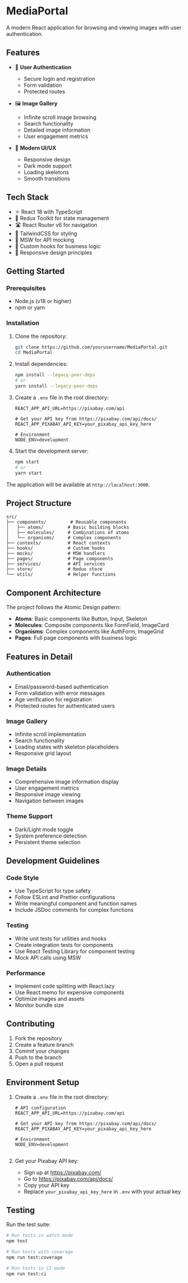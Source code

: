 # MediaPortal

A modern React application for browsing and viewing images with user authentication.

## Features

- 🔐 **User Authentication**

  - Secure login and registration
  - Form validation
  - Protected routes

- 🖼️ **Image Gallery**

  - Infinite scroll image browsing
  - Search functionality
  - Detailed image information
  - User engagement metrics

- 🎨 **Modern UI/UX**
  - Responsive design
  - Dark mode support
  - Loading skeletons
  - Smooth transitions

## Tech Stack

- ⚛️ React 18 with TypeScript
- 🎯 Redux Toolkit for state management
- 🛣️ React Router v6 for navigation
- 💅 TailwindCSS for styling
- 🧪 MSW for API mocking
- 🎣 Custom hooks for business logic
- 📱 Responsive design principles

## Getting Started

### Prerequisites

- Node.js (v18 or higher)
- npm or yarn

### Installation

1. Clone the repository:

   ```bash
   git clone https://github.com/yourusername/MediaPortal.git
   cd MediaPortal
   ```

2. Install dependencies:

   ```bash
   npm install --legacy-peer-deps
   # or
   yarn install --legacy-peer-deps
   ```

3. Create a `.env` file in the root directory:

   ```env
   REACT_APP_API_URL=https://pixabay.com/api

   # Get your API key from https://pixabay.com/api/docs/
   REACT_APP_PIXABAY_API_KEY=your_pixabay_api_key_here

   # Environment
   NODE_ENV=development

4. Start the development server:
   ```bash
   npm start
   # or
   yarn start
   ```

The application will be available at `http://localhost:3000`.

## Project Structure

```
src/
├── components/         # Reusable components
│   ├── atoms/         # Basic building blocks
│   ├── molecules/     # Combinations of atoms
│   └── organisms/     # Complex components
├── contexts/          # React contexts
├── hooks/             # Custom hooks
├── mocks/             # MSW handlers
├── pages/             # Page components
├── services/          # API services
├── store/             # Redux store
└── utils/             # Helper functions
```

## Component Architecture

The project follows the Atomic Design pattern:

- **Atoms**: Basic components like Button, Input, Skeleton
- **Molecules**: Composite components like FormField, ImageCard
- **Organisms**: Complex components like AuthForm, ImageGrid
- **Pages**: Full page components with business logic

## Features in Detail

### Authentication

- Email/password-based authentication
- Form validation with error messages
- Age verification for registration
- Protected routes for authenticated users

### Image Gallery

- Infinite scroll implementation
- Search functionality
- Loading states with skeleton placeholders
- Responsive grid layout

### Image Details

- Comprehensive image information display
- User engagement metrics
- Responsive image viewing
- Navigation between images

### Theme Support

- Dark/Light mode toggle
- System preference detection
- Persistent theme selection

## Development Guidelines

### Code Style

- Use TypeScript for type safety
- Follow ESLint and Prettier configurations
- Write meaningful component and function names
- Include JSDoc comments for complex functions

### Testing

- Write unit tests for utilities and hooks
- Create integration tests for components
- Use React Testing Library for component testing
- Mock API calls using MSW

### Performance

- Implement code splitting with React.lazy
- Use React.memo for expensive components
- Optimize images and assets
- Monitor bundle size

## Contributing

1. Fork the repository
2. Create a feature branch
3. Commit your changes
4. Push to the branch
5. Open a pull request

## Environment Setup

1. Create a `.env` file in the root directory:

   ```env
   # API configuration
   REACT_APP_API_URL=https://pixabay.com/api

   # Get your API key from https://pixabay.com/api/docs/
   REACT_APP_PIXABAY_API_KEY=your_pixabay_api_key_here

   # Environment
   NODE_ENV=development


2. Get your Pixabay API key:
   - Sign up at https://pixabay.com/
   - Go to https://pixabay.com/api/docs/
   - Copy your API key
   - Replace `your_pixabay_api_key_here` in `.env` with your actual key

## Testing

Run the test suite:

```bash
# Run tests in watch mode
npm test

# Run tests with coverage
npm run test:coverage

# Run tests in CI mode
npm run test:ci
```
